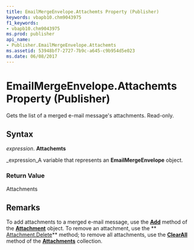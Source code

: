 ```yaml
---
title: EmailMergeEnvelope.Attachemts Property (Publisher)
keywords: vbapb10.chm9043975
f1_keywords:
- vbapb10.chm9043975
ms.prod: publisher
api_name:
- Publisher.EmailMergeEnvelope.Attachemts
ms.assetid: 53948bf7-2727-7b9c-a645-c9b954d5e023
ms.date: 06/08/2017
---
```



# EmailMergeEnvelope.Attachemts Property (Publisher)

Gets the list of a merged e-mail message's attachments. Read-only.


## Syntax

 _expression_. **Attachemts**

 _expression_A variable that represents an **EmailMergeEnvelope** object.


### Return Value

Attachments


## Remarks

To add attachments to a merged e-mail message, use the **[Add](attachments-add-method-publisher.md)** method of the **[Attachment](attachment-object-publisher.md)** object. To remove an attachment, use the ** [Attachment.Delete](attachment-delete-method-publisher.md)** method; to remove all attachments, use the **[ClearAll](attachments-clearall-method-publisher.md)** method of the **[Attachments](attachments-object-publisher.md)** collection.


